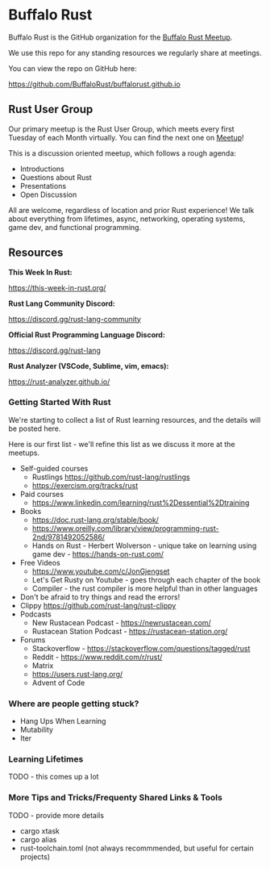 # Buffalo Rust

Buffalo Rust is the GitHub organization for the [Buffalo Rust Meetup](https://www.meetup.com/Buffalo-Rust-Meetup/).

We use this repo for any standing resources we regularly share at meetings.

You can view the repo on GitHub here:

https://github.com/BuffaloRust/buffalorust.github.io

## Rust User Group

Our primary meetup is the Rust User Group, which meets every first Tuesday of each Month virtually. You can find the next one on [Meetup](https://www.meetup.com/Buffalo-Rust-Meetup/)!

This is a discussion oriented meetup, which follows a rough agenda:

 - Introductions
 - Questions about Rust
 - Presentations
 - Open Discussion

All are welcome, regardless of location and prior Rust experience! We talk about everything from lifetimes, async, networking, operating systems, game dev, and functional programming.

## Resources

**This Week In Rust:**

https://this-week-in-rust.org/

**Rust Lang Community Discord:**

https://discord.gg/rust-lang-community

**Official Rust Programming Language Discord:**

https://discord.gg/rust-lang

**Rust Analyzer (VSCode, Sublime, vim, emacs):**

https://rust-analyzer.github.io/

### Getting Started With Rust

We're starting to collect a list of Rust learning resources, and the details will be posted here.

Here is our first list - we'll refine this list as we discuss it more at the meetups.

 - Self-guided courses
   - Rustlings https://github.com/rust-lang/rustlings
   - https://exercism.org/tracks/rust
 - Paid courses
   - https://www.linkedin.com/learning/rust%2Dessential%2Dtraining
 - Books
   - https://doc.rust-lang.org/stable/book/
   - https://www.oreilly.com/library/view/programming-rust-2nd/9781492052586/
   - Hands on Rust - Herbert Wolverson - unique take on learning using game dev - https://hands-on-rust.com/
 - Free Videos
   - https://www.youtube.com/c/JonGjengset
   - Let's Get Rusty on Youtube - goes through each chapter of the book
   - Compiler - the rust compiler is more helpful than in other languages
 - Don't be afraid to try things and read the errors!
 - Clippy https://github.com/rust-lang/rust-clippy
 - Podcasts
   - New Rustacean Podcast - https://newrustacean.com/
   - Rustacean Station Podcast - https://rustacean-station.org/
 - Forums
   - Stackoverflow - https://stackoverflow.com/questions/tagged/rust
   - Reddit - https://www.reddit.com/r/rust/
   - Matrix
   - https://users.rust-lang.org/
   - Advent of Code
   
### Where are people getting stuck?

 - Hang Ups When Learning
 - Mutability
 - Iter

### Learning Lifetimes

TODO - this comes up a lot

### More Tips and Tricks/Frequenty Shared Links & Tools

TODO - provide more details

 - cargo xtask
 - cargo alias
 - rust-toolchain.toml (not always recommmended, but useful for certain projects)

